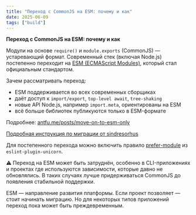 ```yaml
---
title: "Переход с CommonJS на ESM: почему и как"
date: 2025-06-09
tags: ["build"]
---
```


**Переход с CommonJS на ESM: почему и как**

Модули на основе `require()` и `module.exports` (CommonJS) — устаревающий формат.
Современный стек (включая Node.js) постепенно переходит на [ESM (ECMAScript Modules)](https://nodejs.org/api/esm.html),
который стал официальным стандартом.

Зачем рассматривать переход:

- ESM поддерживается во всех современных сборщиках
- даёт доступ к `import/export`, `top-level await`, `tree-shaking`
- новые API Node.js, например `import.meta`, ориентированы на ESM
- всё больше библиотек публикуются только в ESM-формате

Подробнее: [antfu.me/posts/move-on-to-esm-only](https://antfu.me/posts/move-on-to-esm-only)

[Подробная инструкция по миграции от sindresorhus](https://gist.github.com/sindresorhus/a39789f98801d908bbc7ff3ecc99d99c)

Для постепенного перехода можно включить правило [prefer-module](https://github.com/sindresorhus/eslint-plugin-unicorn/blob/main/docs/rules/prefer-module.md) из `eslint-plugin-unicorn`.

⚠️ Переход на ESM может быть затруднён, особенно в CLI-приложениях и проектах где используются зависимости, которые давно не обновлялись.
В таких случаях лучше придерживаться CommonJS до появления стабильной поддержки.

ESM — направление развития платформы. Если проект позволяет — стоит начинать миграцию. Но для некоторых типов приложений переход пока может быть преждевременным.
